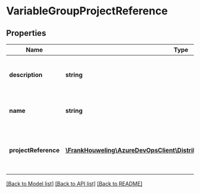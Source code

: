 # VariableGroupProjectReference

## Properties
Name | Type | Description | Notes
------------ | ------------- | ------------- | -------------
**description** | **string** | Gets or sets description of the variable group. | [optional] 
**name** | **string** | Gets or sets name of the variable group. | [optional] 
**projectReference** | [**\FrankHouweling\AzureDevOpsClient\DistributedTask\Model\ProjectReference**](ProjectReference.md) | Gets or sets project reference of the variable group. | [optional] 

[[Back to Model list]](../README.md#documentation-for-models) [[Back to API list]](../README.md#documentation-for-api-endpoints) [[Back to README]](../README.md)


